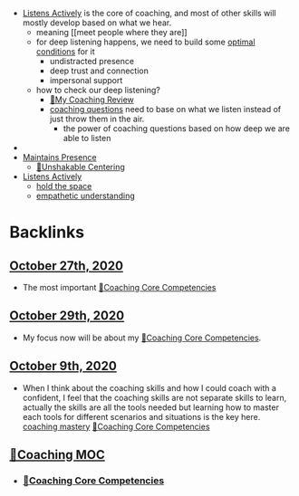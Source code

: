 - [Listens Actively](<Listens Actively.md>) is the core of coaching, and most of other skills will mostly develop based on what we hear.
    - meaning [[meet people
where they are]]
    - for deep listening happens, we need to build some [optimal conditions](<optimal conditions.md>) for it
        - undistracted presence
        - deep trust and connection
        - impersonal support
    - how to check our deep listening? 
        - [📝My Coaching Review](<📝My Coaching Review.md>)
        - [coaching questions](<coaching questions.md>) need to base on what we listen instead of just throw them in the air.
            - the power of coaching questions based on how deep we are able to listen
- 
- [Maintains Presence](<Maintains Presence.md>)
    - [🌱Unshakable Centering](<🌱Unshakable Centering.md>)
- [Listens Actively](<Listens Actively.md>)
    - [hold the space](<hold the space.md>)
    - [empathetic understanding](<empathetic understanding.md>)

# Backlinks
## [October 27th, 2020](<October 27th, 2020.md>)
- The most important [🌱Coaching Core Competencies](<🌱Coaching Core Competencies.md>)

## [October 29th, 2020](<October 29th, 2020.md>)
- My focus now will be about my [🌱Coaching Core Competencies](<🌱Coaching Core Competencies.md>).

## [October 9th, 2020](<October 9th, 2020.md>)
- When I think about the coaching skills and how I could coach with a confident, I feel that the coaching skills are not separate skills to learn, actually the skills are all the tools needed but learning how to master each tools for different scenarios and situations is the key here. [coaching mastery](<coaching mastery.md>) [🌱Coaching Core Competencies](<🌱Coaching Core Competencies.md>)

## [🧭Coaching MOC](<🧭Coaching MOC.md>)
- ### [🌱Coaching Core Competencies](<🌱Coaching Core Competencies.md>)

